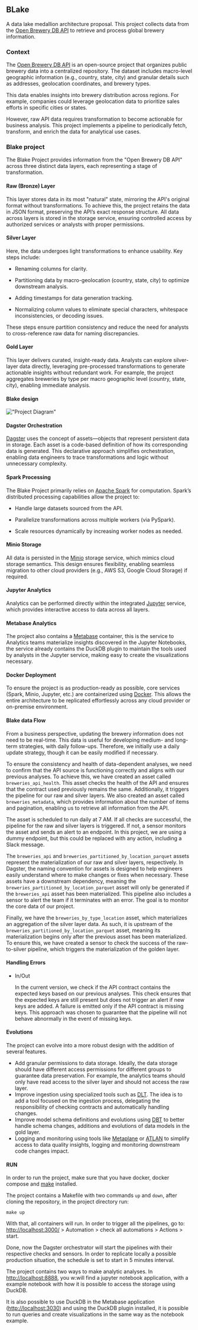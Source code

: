 ## BLake

A data lake medallion architecture proposal. This project collects data from the [Open Brewery DB API](https://www.openbrewerydb.org/) to retrieve and process global brewery information.

### Context

The [Open Brewery DB API](https://www.openbrewerydb.org/) is an open-source project that organizes public brewery data into a centralized repository. The dataset includes macro-level geographic information (e.g., country, state, city) and granular details such as addresses, geolocation coordinates, and brewery types.

This data enables insights into brewery distribution across regions. For example, companies could leverage geolocation data to prioritize sales efforts in specific cities or states.

However, raw API data requires transformation to become actionable for business analysis. This project implements a pipeline to periodically fetch, transform, and enrich the data for analytical use cases.

### Blake project

The Blake Project provides information from the "Open Brewery DB API" across three distinct data layers, each representing a stage of transformation.

#### Raw (Bronze) Layer

This layer stores data in its most "natural" state, mirroring the API's original format without transformations. To achieve this, the project retains the data in JSON format, preserving the API’s exact response structure. All data across layers is stored in the storage service, ensuring controlled access by authorized services or analysts with proper permissions.

#### Silver Layer

Here, the data undergoes light transformations to enhance usability. Key steps include:

* Renaming columns for clarity.

* Partitioning data by macro-geolocation (country, state, city) to optimize downstream analysis.

* Adding timestamps for data generation tracking.

* Normalizing column values to eliminate special characters, whitespace inconsistencies, or decoding issues.

These steps ensure partition consistency and reduce the need for analysts to cross-reference raw data for naming discrepancies.

#### Gold Layer

This layer delivers curated, insight-ready data. Analysts can explore silver-layer data directly, leveraging pre-processed transformations to generate actionable insights without redundant work. For example, the project aggregates breweries by type per macro geographic level (country, state, city), enabling immediate analysis.

#### Blake design

!["Project Diagram"](/images/blake-arch.png)

#### Dagster Orchestration

[Dagster](https://dagster.io/) uses the concept of assets—objects that represent persistent data in storage. Each asset is a code-based definition of how its corresponding data is generated. This declarative approach simplifies orchestration, enabling data engineers to trace transformations and logic without unnecessary complexity.

#### Spark Processing

The Blake Project primarily relies on [Apache Spark](https://spark.apache.org/) for computation. Spark’s distributed processing capabilities allow the project to:

* Handle large datasets sourced from the API.

* Parallelize transformations across multiple workers (via PySpark).

* Scale resources dynamically by increasing worker nodes as needed.

#### Minio Storage

All data is persisted in the [Minio](https://min.io/) storage service, which mimics cloud storage semantics. This design ensures flexibility, enabling seamless migration to other cloud providers (e.g., AWS S3, Google Cloud Storage) if required.

#### Jupyter Analytics

Analytics can be performed directly within the integrated [Jupyter](https://jupyter.org/) service, which provides interactive access to data across all layers.

#### Metabase Analytics

The project also contains a [Metabase](https://www.metabase.com/) container, this is the service to Analytics teams materialize insights discovered in the Jupyter Notebooks, the service already contains the DuckDB plugin to maintain the tools used by analysts in the Jupyter service, making easy to create the visualizations necessary.

#### Docker Deployment

To ensure the project is as production-ready as possible, core services (Spark, Minio, Jupyter, etc.) are containerized using [Docker](https://www.docker.com/). This allows the entire architecture to be replicated effortlessly across any cloud provider or on-premise environment.

#### Blake data Flow

From a business perspective, updating the brewery information does not need to be real-time. This data is useful for developing medium- and long-term strategies, with daily follow-ups. Therefore, we initially use a daily update strategy, though it can be easily modified if necessary.

To ensure the consistency and health of data-dependent analyses, we need to confirm that the API source is functioning correctly and aligns with our previous analyses. To achieve this, we have created an asset called `breweries_api_health`. This asset checks the health of the API and ensures that the contract used previously remains the same. Additionally, it triggers the pipeline for our raw and silver layers. We also created an asset called `breweries_metadata`, which provides information about the number of items and pagination, enabling us to retrieve all information from the API.

The asset is scheduled to run daily at 7 AM. If all checks are successful, the pipeline for the raw and silver layers is triggered. If not, a sensor monitors the asset and sends an alert to an endpoint. In this project, we are using a dummy endpoint, but this could be replaced with any action, including a Slack message.

The `breweries_api` and `breweries_partitioned_by_location_parquet` assets represent the materialization of our raw and silver layers, respectively. In Dagster, the naming convention for assets is designed to help engineers easily understand where to make changes or fixes when necessary. These assets have a downstream dependency, meaning the `breweries_partitioned_by_location_parquet` asset will only be generated if the `breweries_api` asset has been materialized. This pipeline also includes a sensor to alert the team if it terminates with an error. The goal is to monitor the core data of our project.

Finally, we have the `breweries_by_type_location` asset, which materializes an aggregation of the silver layer data. As such, it is upstream of the `breweries_partitioned_by_location_parquet` asset, meaning its materialization begins only after the previous asset has been materialized. To ensure this, we have created a sensor to check the success of the raw-to-silver pipeline, which triggers the materialization of the golden layer.

#### Handling Errors

* In/Out

  In the current version, we check if the API contract contains the expected keys based on our previous analyses. This check ensures that the expected keys are still present but does not trigger an alert if new keys are added. A failure is emitted only if the API contract is missing keys. This approach was chosen to guarantee that the pipeline will not behave abnormally in the event of missing keys.

#### Evolutions

The project can evolve into a more robust design with the addition of several features.

* Add granular permissions to data storage. Ideally, the data storage should have different access permissions for different groups to guarantee data preservation. For example, the analytics teams should only have read access to the silver layer and should not access the raw layer.
* Improve ingestion using specialized tools such as [DLT](https://dlthub.com/blog/dlt-dagster). The idea is to add a tool focused on the ingestion process, delegating the responsibility of checking contracts and automatically handling changes.
* Improve model schema definitions and evolutions using [DBT](https://docs.dagster.io/integrations/libraries/dbt) to better handle schema changes, additions and evolutions of data models in the gold layer.
* Logging and monitoring using tools like [Metaplane](https://www.metaplane.dev/) or [ATLAN](https://atlan.com/) to simplify access to data quality insights, logging and monitoring downstream code changes impact.

#### RUN

In order to run the project, make sure that you have docker, docker compose and [make](https://www.gnu.org/software/make/) installed.

The project contains a Makefile with two commands `up` and `down`, after cloning the repository, in the project directory run:

```
make up
```

With that, all containers will run. In order to trigger all the pipelines, go to:
<http://localhost:3000/> > Automation > check all automations > Actions > start.

Done, now the Dagster orchestrator will start the pipelines with their respective checks and sensors. In order to replicate locally a possible production situation, the schedule is set to start in 5 minutes interval.

The project contains two ways to make analytic analyses.
In <http://localhost:8888>, you w:will find a jupyter notebook application, with a example notebook with how it is possible to access the storage using DuckDB.

It is also possible to use DuckDB in the Metabase application (<http://localhost:3030>) and using the DuckDB plugin installed, it is possible to run queries and create visualizations in the same way as the notebook example.
